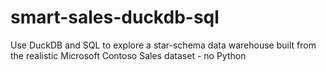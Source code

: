 # smart-sales-duckdb-sql
Use DuckDB and SQL to explore a star-schema data warehouse built from the realistic Microsoft Contoso Sales dataset - no Python
